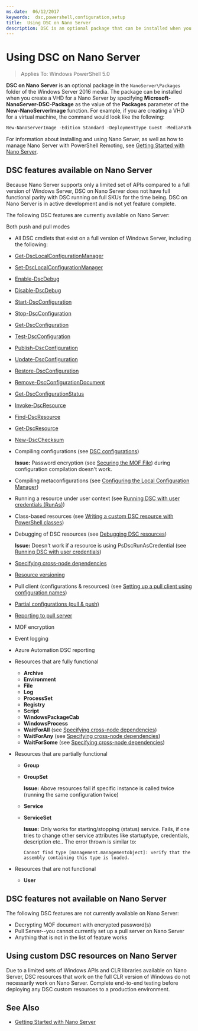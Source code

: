 ```yaml
---
ms.date:  06/12/2017
keywords:  dsc,powershell,configuration,setup
title:  Using DSC on Nano Server
description: DSC is an optional package that can be installed when you create a VHD for a Windows Nano Server.
---
```


# Using DSC on Nano Server

> Applies To: Windows PowerShell 5.0

**DSC on Nano Server** is an optional package in the `NanoServer\Packages` folder of the Windows
Server 2016 media. The package can be installed when you create a VHD for a Nano Server by
specifying **Microsoft-NanoServer-DSC-Package** as the value of the **Packages** parameter of the
**New-NanoServerImage** function. For example, if you are creating a VHD for a virtual machine, the
command would look like the following:

```powershell
New-NanoServerImage -Edition Standard -DeploymentType Guest -MediaPath f:\ -BasePath .\Base -TargetPath .\Nano1\Nano.vhd -ComputerName Nano1 -Packages Microsoft-NanoServer-DSC-Package
```

For information about installing and using Nano Server, as well as how to manage Nano Server with
PowerShell Remoting, see
[Getting Started with Nano Server](/windows-server/get-started/getting-started-with-nano-server).

## DSC features available on Nano Server

Because Nano Server supports only a limited set of APIs compared to a full version of Windows
Server, DSC on Nano Server does not have full functional parity with DSC running on full SKUs for
the time being. DSC on Nano Server is in active development and is not yet feature complete.

The following DSC features are currently available on Nano Server:

Both push and pull modes

- All DSC cmdlets that exist on a full version of Windows Server, including the following:
- [Get-DscLocalConfigurationManager](/powershell/module/PSDesiredStateConfiguration/Get-DscLocalConfigurationManager)
- [Set-DscLocalConfigurationManager](/powershell/module/PSDesiredStateConfiguration/Set-DscLocalConfigurationManager)
- [Enable-DscDebug](/powershell/module/PSDesiredStateConfiguration/Enable-DscDebug)
- [Disable-DscDebug](/powershell/module/PSDesiredStateConfiguration/Disable-DscDebug)
- [Start-DscConfiguration](/powershell/module/psdesiredstateconfiguration/start-dscconfiguration)
- [Stop-DscConfiguration](/powershell/module/PSDesiredStateConfiguration/Stop-DscConfiguration)
- [Get-DscConfiguration](/powershell/module/PSDesiredStateConfiguration/Get-DscConfiguration)
- [Test-DscConfiguration](/powershell/module/psdesiredstateconfiguration/Test-DSCConfiguration)
- [Publish-DscConfiguration](/powershell/module/PSDesiredStateConfiguration/Publish-DscConfiguration)
- [Update-DscConfiguration](/powershell/module/PSDesiredStateConfiguration/Update-DscConfiguration)
- [Restore-DscConfiguration](/powershell/module/PSDesiredStateConfiguration/Restore-DscConfiguration)
- [Remove-DscConfigurationDocument](/powershell/module/PSDesiredStateConfiguration/Remove-DscConfigurationDocument)
- [Get-DscConfigurationStatus](/powershell/module/PSDesiredStateConfiguration/Get-DscConfigurationStatus)
- [Invoke-DscResource](/powershell/module/PSDesiredStateConfiguration/Invoke-DscResource)
- [Find-DscResource](/powershell/module/powershellget/find-dscresource)
- [Get-DscResource](/powershell/module/PSDesiredStateConfiguration/Get-DscResource)
- [New-DscChecksum](/powershell/module/PSDesiredStateConfiguration/New-DSCCheckSum)

- Compiling configurations (see [DSC configurations](../configurations/configurations.md))

  **Issue:** Password encryption (see [Securing the MOF File](../pull-server/secureMOF.md)) during
  configuration compilation doesn't work.

- Compiling metaconfigurations (see
  [Configuring the Local Configuration Manager](../managing-nodes/metaConfig.md))

- Running a resource under user context (see
  [Running DSC with user credentials (RunAs)](../configurations/runAsUser.md))

- Class-based resources (see
  [Writing a custom DSC resource with PowerShell classes](/previous-versions//dn948461(v=technet.10)))

- Debugging of DSC resources (see [Debugging DSC resources](../troubleshooting/debugResource.md))

  **Issue:** Doesn't work if a resource is using PsDscRunAsCredential (see
  [Running DSC with user credentials](../configurations/runAsUser.md))

- [Specifying cross-node dependencies](../configurations/crossNodeDependencies.md)

- [Resource versioning](../configurations/sxsResource.md)

- Pull client (configurations & resources) (see
  [Setting up a pull client using configuration names](../pull-server/pullClientConfigNames.md))

- [Partial configurations (pull & push)](../pull-server/partialConfigs.md)

- [Reporting to pull server](../pull-server/reportServer.md)

- MOF encryption

- Event logging

- Azure Automation DSC reporting

- Resources that are fully functional

  - **Archive**
  - **Environment**
  - **File**
  - **Log**
  - **ProcessSet**
  - **Registry**
  - **Script**
  - **WindowsPackageCab**
  - **WindowsProcess**
  - **WaitForAll** (see [Specifying cross-node dependencies](../configurations/crossNodeDependencies.md))
  - **WaitForAny** (see [Specifying cross-node dependencies](../configurations/crossNodeDependencies.md))
  - **WaitForSome** (see [Specifying cross-node dependencies](../configurations/crossNodeDependencies.md))

- Resources that are partially functional

  - **Group**
  - **GroupSet**

    **Issue:** Above resources fail if specific instance is called twice (running the same
    configuration twice)

  - **Service**
  - **ServiceSet**

    **Issue:** Only works for starting/stopping (status) service. Fails, if one tries to change
    other service attributes like startuptype, credentials, description etc.. The error thrown is
    similar to:

    ```
    Cannot find type [management.managementobject]: verify that the assembly containing this type is loaded.
    ```

- Resources that are not functional

  - **User**

## DSC features not available on Nano Server

The following DSC features are not currently available on Nano Server:

- Decrypting MOF document with encrypted password(s)
- Pull Server--you cannot currently set up a pull server on Nano Server
- Anything that is not in the list of feature works

## Using custom DSC resources on Nano Server

Due to a limited sets of Windows APIs and CLR libraries available on Nano Server, DSC resources that work on the full CLR version of Windows do not necessarily work on Nano Server.
Complete end-to-end testing before deploying any DSC custom resources to a production environment.

## See Also

- [Getting Started with Nano Server](/windows-server/get-started/getting-started-with-nano-server)
